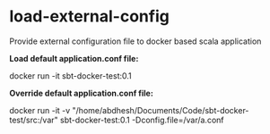 # load-external-config
Provide external configuration file to docker based scala application

**Load default application.conf file:**

docker run -it sbt-docker-test:0.1

**Override default application.conf file:**

docker run -it -v "/home/abdhesh/Documents/Code/sbt-docker-test/src:/var" sbt-docker-test:0.1 -Dconfig.file=/var/a.conf

